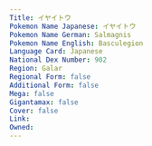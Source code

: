 ```yaml
---
﻿Title: イヤイトウ
Pokemon Name Japanese: イヤイトウ
Pokemon Name German: Salmagnis
Pokemon Name English: Basculegion
Language Card: Japanese
National Dex Number: 902
Region: Galar
Regional Form: false
Additional Form: false
Mega: false
Gigantamax: false
Cover: false
Link: 
Owned: 
---
```

